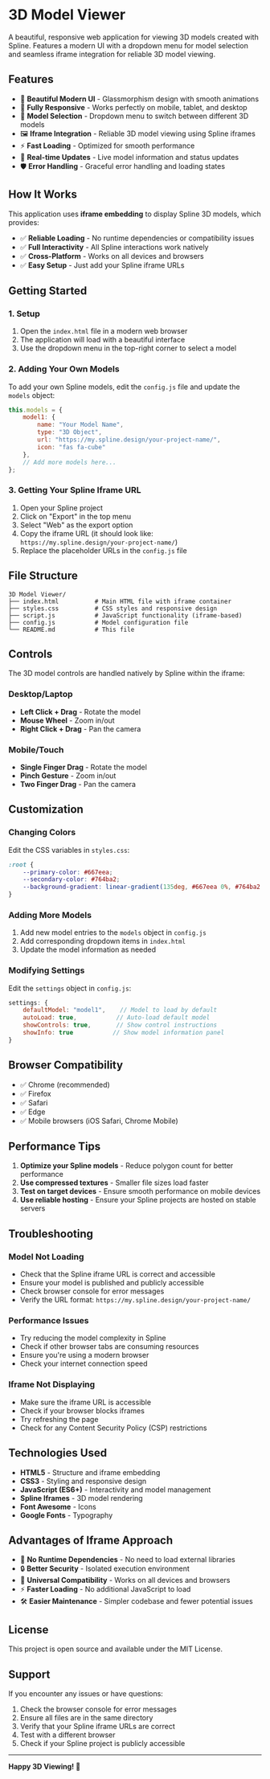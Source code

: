 # 3D Model Viewer

A beautiful, responsive web application for viewing 3D models created with Spline. Features a modern UI with a dropdown menu for model selection and seamless iframe integration for reliable 3D model viewing.

## Features

- 🎨 **Beautiful Modern UI** - Glassmorphism design with smooth animations
- 📱 **Fully Responsive** - Works perfectly on mobile, tablet, and desktop
- 🎯 **Model Selection** - Dropdown menu to switch between different 3D models
- 🖼️ **Iframe Integration** - Reliable 3D model viewing using Spline iframes
- ⚡ **Fast Loading** - Optimized for smooth performance
- 🔄 **Real-time Updates** - Live model information and status updates
- 🛡️ **Error Handling** - Graceful error handling and loading states

## How It Works

This application uses **iframe embedding** to display Spline 3D models, which provides:

- ✅ **Reliable Loading** - No runtime dependencies or compatibility issues
- ✅ **Full Interactivity** - All Spline interactions work natively
- ✅ **Cross-Platform** - Works on all devices and browsers
- ✅ **Easy Setup** - Just add your Spline iframe URLs

## Getting Started

### 1. Setup
1. Open the `index.html` file in a modern web browser
2. The application will load with a beautiful interface
3. Use the dropdown menu in the top-right corner to select a model

### 2. Adding Your Own Models

To add your own Spline models, edit the `config.js` file and update the `models` object:

```javascript
this.models = {
    model1: {
        name: "Your Model Name",
        type: "3D Object",
        url: "https://my.spline.design/your-project-name/",
        icon: "fas fa-cube"
    },
    // Add more models here...
};
```

### 3. Getting Your Spline Iframe URL

1. Open your Spline project
2. Click on "Export" in the top menu
3. Select "Web" as the export option
4. Copy the iframe URL (it should look like: `https://my.spline.design/your-project-name/`)
5. Replace the placeholder URLs in the `config.js` file

## File Structure

```
3D Model Viewer/
├── index.html          # Main HTML file with iframe container
├── styles.css          # CSS styles and responsive design
├── script.js           # JavaScript functionality (iframe-based)
├── config.js           # Model configuration file
└── README.md           # This file
```

## Controls

The 3D model controls are handled natively by Spline within the iframe:

### Desktop/Laptop
- **Left Click + Drag** - Rotate the model
- **Mouse Wheel** - Zoom in/out
- **Right Click + Drag** - Pan the camera

### Mobile/Touch
- **Single Finger Drag** - Rotate the model
- **Pinch Gesture** - Zoom in/out
- **Two Finger Drag** - Pan the camera

## Customization

### Changing Colors
Edit the CSS variables in `styles.css`:

```css
:root {
    --primary-color: #667eea;
    --secondary-color: #764ba2;
    --background-gradient: linear-gradient(135deg, #667eea 0%, #764ba2 100%);
}
```

### Adding More Models
1. Add new model entries to the `models` object in `config.js`
2. Add corresponding dropdown items in `index.html`
3. Update the model information as needed

### Modifying Settings
Edit the `settings` object in `config.js`:

```javascript
settings: {
    defaultModel: "model1",    // Model to load by default
    autoLoad: true,           // Auto-load default model
    showControls: true,       // Show control instructions
    showInfo: true           // Show model information panel
}
```

## Browser Compatibility

- ✅ Chrome (recommended)
- ✅ Firefox
- ✅ Safari
- ✅ Edge
- ✅ Mobile browsers (iOS Safari, Chrome Mobile)

## Performance Tips

1. **Optimize your Spline models** - Reduce polygon count for better performance
2. **Use compressed textures** - Smaller file sizes load faster
3. **Test on target devices** - Ensure smooth performance on mobile devices
4. **Use reliable hosting** - Ensure your Spline projects are hosted on stable servers

## Troubleshooting

### Model Not Loading
- Check that the Spline iframe URL is correct and accessible
- Ensure your model is published and publicly accessible
- Check browser console for error messages
- Verify the URL format: `https://my.spline.design/your-project-name/`

### Performance Issues
- Try reducing the model complexity in Spline
- Check if other browser tabs are consuming resources
- Ensure you're using a modern browser
- Check your internet connection speed

### Iframe Not Displaying
- Make sure the iframe URL is accessible
- Check if your browser blocks iframes
- Try refreshing the page
- Check for any Content Security Policy (CSP) restrictions

## Technologies Used

- **HTML5** - Structure and iframe embedding
- **CSS3** - Styling and responsive design
- **JavaScript (ES6+)** - Interactivity and model management
- **Spline Iframes** - 3D model rendering
- **Font Awesome** - Icons
- **Google Fonts** - Typography

## Advantages of Iframe Approach

- 🚀 **No Runtime Dependencies** - No need to load external libraries
- 🔒 **Better Security** - Isolated execution environment
- 📱 **Universal Compatibility** - Works on all devices and browsers
- ⚡ **Faster Loading** - No additional JavaScript to load
- 🛠️ **Easier Maintenance** - Simpler codebase and fewer potential issues

## License

This project is open source and available under the MIT License.

## Support

If you encounter any issues or have questions:
1. Check the browser console for error messages
2. Ensure all files are in the same directory
3. Verify that your Spline iframe URLs are correct
4. Test with a different browser
5. Check if your Spline project is publicly accessible

---

**Happy 3D Viewing! 🎉** 